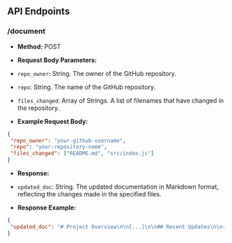 ## API Endpoints

### /document

- **Method:** POST

- **Request Body Parameters:**
 - `repo_owner`: String. The owner of the GitHub repository.
 - `repo`: String. The name of the GitHub repository.
 - `files_changed`: Array of Strings. A list of filenames that have changed in the repository.

- **Example Request Body:**

```json
{
 "repo_owner": "your-github-username",
 "repo": "your-repository-name",
 "files_changed": ["README.md", "src/index.js"]
}
```

- **Response:**
 - `updated_doc`: String. The updated documentation in Markdown format, reflecting the changes made in the specified files.

- **Response Example:**

```json
{
 "updated_doc": "# Project Overview\n\n[...]\n\n## Recent Updates\n\n- Improved README.md with clearer instructions.\n- Refactored code in src/index.js for enhanced functionality."
}
```
